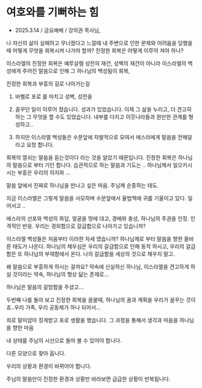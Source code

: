 # 여호와를 기뻐하는 힘
* 2025.3.14 / 금요예배 / 강의권 목사님,

나 자신의 삶이 실패하고 무너졌다고 느낄때 내 주변으로 인한 문제와 어려움을 당했을 때 어떻게 무엇을 회복시켜 나가야 할까? 진정한 회복은 어떻게 이루어 져야 하나?  

이스라엘의 진정한 회복은 예루살렘 성전의 재건, 성벽의 재건이 아니라 이스라엘의 백성에게 주어진 말씀으로 인해 그 하나님의 백성됨이 회복, 

진정한 회복과 부흥의 길로 나아가는길

1. 바벨로 포로 를 마치고 성벽, 성전을
2. 꿈꾸던 일이 이루어 졌습니다. 성과가 있었습니다. 이제 그 삶을 누리고, 더 견고히 하는 그 무엇을 할 수도 있었습니다. 내부를 다지고 이웃나라들과 원만한 관계를 형성하고..

3. 하지만 이스라엘 백성들은 수문앞에 자발적으로 모여서 에스라에게 말씀을 전해달라고 요청 합니다.


회복의 열쇠는 말씀을 듣는것이다 라는 것을 알았기 때문입니다. 진정한 회복은 하나님의 말씀으로 부터 기인 합니다. 습관적으로 하는 말씀과 기도는 .. 하나님께서 일으키시시는 부흥은 우리의 의지와 ...


말씀 앞에서 진짜로 하나님을 만나고 싶은 마음. 주님께 순종하는 태도. 

지금 이스라엘은 그렇게 말씀을 사모하며 수문앞에서 율법책에 귀를 기울이고 있다. 일어서고 ..

에스라의 선포와 백성의 화답, 얼굴을 땅에 대고, 경배와 충성, 하나님의 주권을 인정. 인격적인 반응. 우리는 경외함으로 갈급합으로 나아가고 있습니까? 

이스라엘 백성들은 처음부터 이러한 자세 였습니까? 하나님께로 부터 말씀을 향한 올바른 태도가 나온다. 하나님의 채우심은 우리의 갈급함으로 인해 동작 하시고, 우리의 갈급함은 또 하나님의 부재함에서 온다. 나의 갈급함을 세상의 것으로 채우지 말고. 

왜 말씀으로 부흥하게 하시는 걸까요? 약속에 신실하신 하나님, 이스라엘을 견고하게 하실 것이라는 약속, 하나님의 형상 닯는 존재로...

하나님은 말씀의 갈망함을 주셨고...

두번째 나를 돌아 보고 진정한 회복을 꿈꿀때, 하나님의 꿈과 계획을 우리가 꿈꾸는 것이죠..우리 가족, 우리 공동체가 하나 되어서...

죄로 말미암아 징게받고 포로 생활을 했습니다. 그 과정을 통해서 생각과 마음을 하나님을 향한 마음

내 상태를 주님의 시선으로 돌아 볼 수 있어야 합니다. 

다른 모양으로 찾아 옵니다. 

우리의 상황과 환경이 바뀌어야 합니다. 

주님의 말씀만이 진정한 환경과 상황만 바라보면 급급한 상황이 반복됩니다. 



